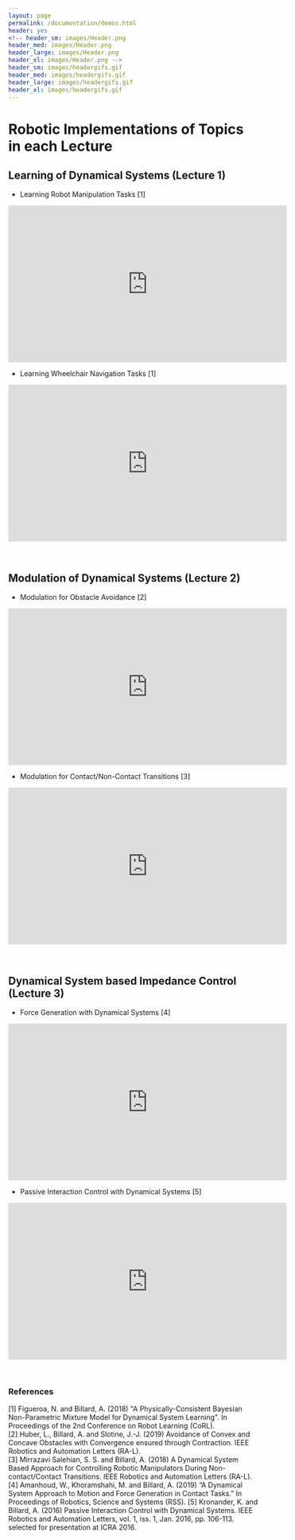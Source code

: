```yaml
---
layout: page
permalink: /documentation/demos.html
header: yes
<!-- header_sm: images/Header.png
header_med: images/Header.png
header_large: images/Header.png
header_xl: images/Header.png -->
header_sm: images/headergifs.gif
header_med: images/headergifs.gif
header_large: images/headergifs.gif
header_xl: images/headergifs.gif
--- 
```

<h1>Robotic Implementations of Topics in each Lecture</h1>

## Learning of Dynamical Systems (Lecture 1)
- Learning Robot Manipulation Tasks [1]
<p align="left">
<iframe width="560" height="315" src="https://www.youtube.com/embed/HfV4jbJBWTQ" frameborder="0" allow="autoplay; encrypted-media" allowfullscreen></iframe>
</p>

- Learning Wheelchair Navigation Tasks [1]
<p align="left">
<iframe width="560" height="315" src="https://www.youtube.com/embed/r5EjMoMuOrs" frameborder="0" allow="accelerometer; autoplay; encrypted-media; gyroscope; picture-in-picture" allowfullscreen></iframe>
</p>

<br>

## Modulation of Dynamical Systems (Lecture 2)
- Modulation for Obstacle Avoidance [2]
<p align="left">
<iframe width="560" height="315" src="https://www.youtube.com/embed/HbNxEVP3pJA" frameborder="0" allow="accelerometer; autoplay; encrypted-media; gyroscope; picture-in-picture" allowfullscreen></iframe>
</p>

- Modulation for Contact/Non-Contact Transitions [3]
<p align="left">
<iframe width="560" height="315" src="https://www.youtube.com/embed/fhfBBMH4XVg" frameborder="0" allow="accelerometer; autoplay; encrypted-media; gyroscope; picture-in-picture" allowfullscreen></iframe>
</p>

<br>

## Dynamical System based Impedance Control (Lecture 3)
- Force Generation with Dynamical Systems [4]
<iframe width="560" height="315" src="https://www.youtube.com/embed/lz0uxUEVc3g" frameborder="0" allow="accelerometer; autoplay; encrypted-media; gyroscope; picture-in-picture" allowfullscreen></iframe>

- Passive Interaction Control with Dynamical Systems [5]
<p align="left">
<iframe width="560" height="315" src="https://www.youtube.com/embed/4fnPVRWWEU8" frameborder="0" allow="accelerometer; autoplay; encrypted-media; gyroscope; picture-in-picture" allowfullscreen></iframe>

</p>

<br>

### References
[1] Figueroa, N. and Billard, A. (2018) "A Physically-Consistent Bayesian Non-Parametric Mixture Model for Dynamical System Learning". In Proceedings of the 2nd Conference on Robot Learning (CoRL).  
[2] Huber, L., Billard, A. and Slotine, J.-J. (2019) Avoidance of Convex and Concave Obstacles with Convergence ensured through Contraction. IEEE Robotics and Automation Letters (RA-L).  
[3] Mirrazavi Salehian, S. S. and Billard, A. (2018) A Dynamical System Based Approach for Controlling Robotic Manipulators During Non-contact/Contact Transitions. IEEE Robotics and Automation Letters (RA-L).
[4] Amanhoud, W., Khoramshahi, M. and Billard, A. (2019) “A Dynamical System Approach to Motion and Force Generation in Contact Tasks.” In Proceedings of Robotics, Science and Systems (RSS).
[5] Kronander, K. and Billard, A. (2016) Passive Interaction Control with Dynamical Systems. IEEE Robotics and Automation Letters, vol. 1, iss. 1, Jan. 2016, pp. 106-113. selected for presentation at ICRA 2016.   
